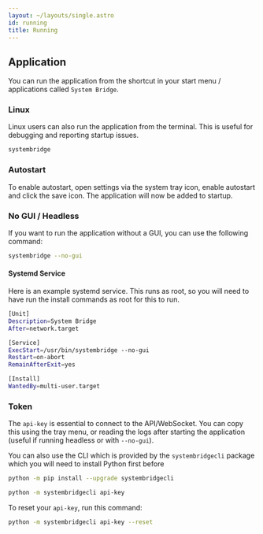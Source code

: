 ```yaml
---
layout: ~/layouts/single.astro
id: running
title: Running
---
```


## Application

You can run the application from the shortcut in your start menu / applications called `System Bridge`.

### Linux

Linux users can also run the application from the terminal. This is useful for debugging and reporting startup issues.

```bash
systembridge
```

### Autostart

To enable autostart, open settings via the system tray icon, enable autostart and click the save icon. The application will now be added to startup.

### No GUI / Headless

If you want to run the application without a GUI, you can use the following command:

```bash
systembridge --no-gui
```

#### Systemd Service

Here is an example systemd service. This runs as root, so you will need to have run the install commands as root for this to run.

```bash
[Unit]
Description=System Bridge
After=network.target

[Service]
ExecStart=/usr/bin/systembridge --no-gui
Restart=on-abort
RemainAfterExit=yes

[Install]
WantedBy=multi-user.target
```

### Token

The `api-key` is essential to connect to the API/WebSocket. You can copy this using the tray menu, or reading the logs after starting the application (useful if running headless or with `--no-gui`).

You can also use the CLI which is provided by the `systembridgecli` package which you will need to install Python first before

```bash
python -m pip install --upgrade systembridgecli
```

```bash
python -m systembridgecli api-key
```

To reset your `api-key`, run this command:

```bash
python -m systembridgecli api-key --reset
```
